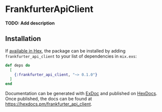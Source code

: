 # FrankfurterApiClient

**TODO: Add description**

## Installation

If [available in Hex](https://hex.pm/docs/publish), the package can be installed
by adding `frankfurter_api_client` to your list of dependencies in `mix.exs`:

```elixir
def deps do
  [
    {:frankfurter_api_client, "~> 0.1.0"}
  ]
end
```

Documentation can be generated with [ExDoc](https://github.com/elixir-lang/ex_doc)
and published on [HexDocs](https://hexdocs.pm). Once published, the docs can
be found at <https://hexdocs.pm/frankfurter_api_client>.

